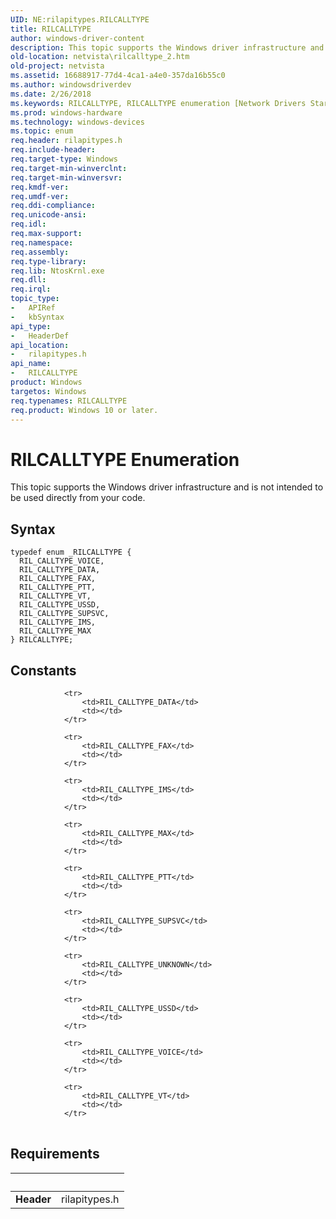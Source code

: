 ```yaml
---
UID: NE:rilapitypes.RILCALLTYPE
title: RILCALLTYPE
author: windows-driver-content
description: This topic supports the Windows driver infrastructure and is not intended to be used directly from your code.
old-location: netvista\rilcalltype_2.htm
old-project: netvista
ms.assetid: 16688917-77d4-4ca1-a4e0-357da16b55c0
ms.author: windowsdriverdev
ms.date: 2/26/2018
ms.keywords: RILCALLTYPE, RILCALLTYPE enumeration [Network Drivers Starting with Windows Vista], RIL_CALLTYPE_DATA, RIL_CALLTYPE_FAX, RIL_CALLTYPE_IMS, RIL_CALLTYPE_MAX, RIL_CALLTYPE_PTT, RIL_CALLTYPE_SUPSVC, RIL_CALLTYPE_USSD, RIL_CALLTYPE_VOICE, RIL_CALLTYPE_VT, netvista.rilcalltype_2, rilapitypes/RILCALLTYPE, rilapitypes/RIL_CALLTYPE_DATA, rilapitypes/RIL_CALLTYPE_FAX, rilapitypes/RIL_CALLTYPE_IMS, rilapitypes/RIL_CALLTYPE_MAX, rilapitypes/RIL_CALLTYPE_PTT, rilapitypes/RIL_CALLTYPE_SUPSVC, rilapitypes/RIL_CALLTYPE_USSD, rilapitypes/RIL_CALLTYPE_VOICE, rilapitypes/RIL_CALLTYPE_VT
ms.prod: windows-hardware
ms.technology: windows-devices
ms.topic: enum
req.header: rilapitypes.h
req.include-header: 
req.target-type: Windows
req.target-min-winverclnt: 
req.target-min-winversvr: 
req.kmdf-ver: 
req.umdf-ver: 
req.ddi-compliance: 
req.unicode-ansi: 
req.idl: 
req.max-support: 
req.namespace: 
req.assembly: 
req.type-library: 
req.lib: NtosKrnl.exe
req.dll: 
req.irql: 
topic_type:
-	APIRef
-	kbSyntax
api_type:
-	HeaderDef
api_location:
-	rilapitypes.h
api_name:
-	RILCALLTYPE
product: Windows
targetos: Windows
req.typenames: RILCALLTYPE
req.product: Windows 10 or later.
---
```


# RILCALLTYPE Enumeration
This topic supports the Windows driver infrastructure and is not intended to be used directly from your code.

## Syntax
````
typedef enum _RILCALLTYPE { 
  RIL_CALLTYPE_VOICE,
  RIL_CALLTYPE_DATA,
  RIL_CALLTYPE_FAX,
  RIL_CALLTYPE_PTT,
  RIL_CALLTYPE_VT,
  RIL_CALLTYPE_USSD,
  RIL_CALLTYPE_SUPSVC,
  RIL_CALLTYPE_IMS,
  RIL_CALLTYPE_MAX
} RILCALLTYPE;
````

## Constants

<table>
            
                <tr>
                    <td>RIL_CALLTYPE_DATA</td>
                    <td></td>
                </tr>
            
                <tr>
                    <td>RIL_CALLTYPE_FAX</td>
                    <td></td>
                </tr>
            
                <tr>
                    <td>RIL_CALLTYPE_IMS</td>
                    <td></td>
                </tr>
            
                <tr>
                    <td>RIL_CALLTYPE_MAX</td>
                    <td></td>
                </tr>
            
                <tr>
                    <td>RIL_CALLTYPE_PTT</td>
                    <td></td>
                </tr>
            
                <tr>
                    <td>RIL_CALLTYPE_SUPSVC</td>
                    <td></td>
                </tr>
            
                <tr>
                    <td>RIL_CALLTYPE_UNKNOWN</td>
                    <td></td>
                </tr>
            
                <tr>
                    <td>RIL_CALLTYPE_USSD</td>
                    <td></td>
                </tr>
            
                <tr>
                    <td>RIL_CALLTYPE_VOICE</td>
                    <td></td>
                </tr>
            
                <tr>
                    <td>RIL_CALLTYPE_VT</td>
                    <td></td>
                </tr>
</table>


## Requirements
| &nbsp; | &nbsp; |
| ---- |:---- |
| **Header** | rilapitypes.h |